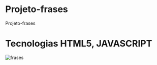 # Projeto-frases
 Projeto-frases
 
# Tecnologias HTML5, JAVASCRIPT

![frases](https://user-images.githubusercontent.com/102436341/230488272-327c4b66-a105-4c83-b251-66b6d3774c34.png)
